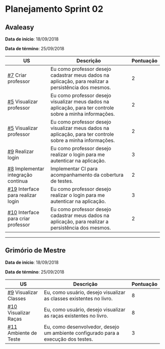 # Planejamento Sprint 02

## Avaleasy

**Data de início**: 18/09/2018

**Data de término**: 25/09/2018

| US | Descrição | Pontuação |
|---|---|---|
| [#7](https://github.com/MPS-FGA/Avaleasy-backend/issues/7) Criar professor | Eu como professor desejo cadastrar meus dados na aplicação, para realizar a persistência dos mesmos.| 2 |
| [#5](https://github.com/MPS-FGA/Avaleasy-backend/issues/5) Visualizar professor | Eu como professor desejo visualizar meus dados na aplicação, para ter controle sobre a minha informações.| 2 |
| [#5](https://github.com/MPS-FGA/Avaleasy-backend/issues/5) Visualizar professor | Eu como professor desejo visualizar meus dados na aplicação, para ter controle sobre a minha informações.| 2 |
| [#9](https://github.com/MPS-FGA/Avaleasy-backend/issues/9) Realizar login | Eu como professor desejo realizar o login para me autenticar na aplicação.| 3 |
| [#8](https://github.com/MPS-FGA/Avaleasy-app/issues/8) Implementar integração contínua | Implementar CI para acompanhamento da cobertura de testes.| 2 |
| [#19](https://github.com/MPS-FGA/Avaleasy-app/issues/19) Interface para realizar login | Eu como professor desejo realizar o login para me autenticar na aplicação. | 3 |
| [#10](https://github.com/MPS-FGA/Avaleasy-app/issues/10) Interface para criar professor | Eu como professor desejo cadastrar meus dados na aplicação, para realizar a persistência dos mesmos. | 2 |

-----------

## Grimório de Mestre

**Data de início**: 18/09/2018

**Data de término**: 25/09/2018

| US | Descrição | Pontuação |
|---|---|---|
| [#9](https://github.com/MPS-FGA/Grimorio-do-Mestre/issues/9) Visualizar Classes | Eu, como usuário, desejo visualizar as classes existentes no livro. | 8 |
| [#10](https://github.com/MPS-FGA/Grimorio-do-Mestre/issues/10) Visualizar Raças| Eu, como usuário, desejo visualizar as raças existentes no livro. | 8 |
| [#11](https://github.com/MPS-FGA/Grimorio-do-Mestre/issues/11) Ambiente de Teste | Eu, como desenvolvedor, desejo um ambiente configurado para a execução dos testes. | 3 |
